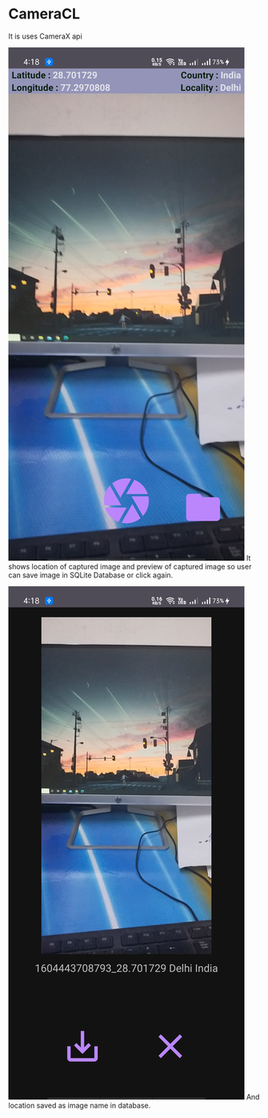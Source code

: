 # CameraCL
It is uses CameraX api

![](screenshots/cameraX1.jpg)
It shows location of captured image and preview of captured image so user can save image in SQLite Database or click again.

![](screenshots/cameraX2.jpg)
 And location saved as image name in database.

